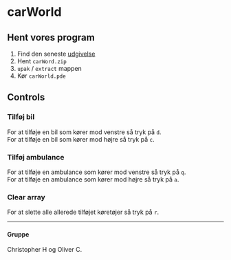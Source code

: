 # carWorld
 
## Hent vores program
1. Find den seneste [udgivelse](https://github.com/orc13a/carWorld/releases)
1. Hent `carWord.zip`
1. `upak` / `extract` mappen
1. Kør `carWorld.pde`

## Controls
### Tilføj bil
For at tilføje en bil som kører mod venstre så tryk på `d`.<br>
For at tilføje en bil som kører mod højre så tryk på `c`.

### Tilføj ambulance
For at tilføje en ambulance som kører mod venstre så tryk på `q`.<br>
For at tilføje en ambulance som kører mod højre så tryk på `a`.<br>

### Clear array
For at slette alle allerede tilføjet køretøjer så tryk på `r`.

---

#### Gruppe
Christopher H og Oliver C.